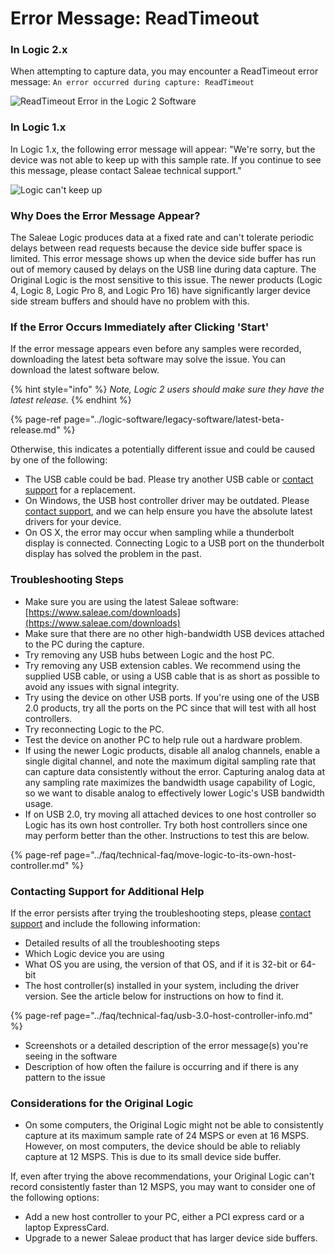 # Error Message: ReadTimeout

### In Logic 2.x

When attempting to capture data, you may encounter a ReadTimeout error message: `An error occurred during capture: ReadTimeout`

![ReadTimeout Error in the Logic 2 Software](../.gitbook/assets/screen-shot-2020-08-13-at-6.43.57-pm.png)

### In Logic 1.x

In Logic 1.x, the following error message will appear: "We're sorry, but the device was not able to keep up with this sample rate. If you continue to see this message, please contact Saleae technical support."

![Logic can't keep up](https://trello-attachments.s3.amazonaws.com/55f0ad9685db3c82f0f3aeba/55f0e75a10f9f592573a8232/035ff5a3b79830f7bcd2dccca570674f/logic_cant_keep_up.png)

### Why Does the Error Message Appear?

The Saleae Logic produces data at a fixed rate and can't tolerate periodic delays between read requests because the device side buffer space is limited. This error message shows up when the device side buffer has run out of memory caused by delays on the USB line during data capture. The Original Logic is the most sensitive to this issue. The newer products \(Logic 4, Logic 8, Logic Pro 8, and Logic Pro 16\) have significantly larger device side stream buffers and should have no problem with this.

### **If the Error Occurs Immediately after Clicking 'Start'**

If the error message appears even before any samples were recorded, downloading the latest beta software may solve the issue. You can download the latest software below.

{% hint style="info" %}
_Note, Logic 2 users should make sure they have the latest release._
{% endhint %}

{% page-ref page="../logic-software/legacy-software/latest-beta-release.md" %}

Otherwise, this indicates a potentially different issue and could be caused by one of the following:

- The USB cable could be bad. Please try another USB cable or [contact support](https://contact.saleae.com/hc/en-us/requests/new) for a replacement.
- On Windows, the USB host controller driver may be outdated. Please [contact support](https://contact.saleae.com/hc/en-us/requests/new), and we can help ensure you have the absolute latest drivers for your device.
- On OS X, the error may occur when sampling while a thunderbolt display is connected. Connecting Logic to a USB port on the thunderbolt display has solved the problem in the past.

### **Troubleshooting Steps**

- Make sure you are using the latest Saleae software: [https://www.saleae.com/downloads](https://www.saleae.com/downloads)
- Make sure that there are no other high-bandwidth USB devices attached to the PC during the capture.
- Try removing any USB hubs between Logic and the host PC.
- Try removing any USB extension cables. We recommend using the supplied USB cable, or using a USB cable that is as short as possible to avoid any issues with signal integrity.
- Try using the device on other USB ports. If you're using one of the USB 2.0 products, try all the ports on the PC since that will test with all host controllers.
- Try reconnecting Logic to the PC.
- Test the device on another PC to help rule out a hardware problem.
- If using the newer Logic products, disable all analog channels, enable a single digital channel, and note the maximum digital sampling rate that can capture data consistently without the error. Capturing analog data at any sampling rate maximizes the bandwidth usage capability of Logic, so we want to disable analog to effectively lower Logic's USB bandwidth usage.
- If on USB 2.0, try moving all attached devices to one host controller so Logic has its own host controller. Try both host controllers since one may perform better than the other. Instructions to test this are below.

{% page-ref page="../faq/technical-faq/move-logic-to-its-own-host-controller.md" %}

### **Contacting Support for Additional Help**

If the error persists after trying the troubleshooting steps, please [contact support](https://contact.saleae.com/hc/en-us/requests/new) and include the following information:

- Detailed results of all the troubleshooting steps
- Which Logic device you are using
- What OS you are using, the version of that OS, and if it is 32-bit or 64-bit
- The host controller\(s\) installed in your system, including the driver version. See the article below for instructions on how to find it.

{% page-ref page="../faq/technical-faq/usb-3.0-host-controller-info.md" %}

- Screenshots or a detailed description of the error message\(s\) you're seeing in the software
- Description of how often the failure is occurring and if there is any pattern to the issue

### **Considerations for the Original Logic**

- On some computers, the Original Logic might not be able to consistently capture at its maximum sample rate of 24 MSPS or even at 16 MSPS. However, on most computers, the device should be able to reliably capture at 12 MSPS. This is due to its small device side buffer.

If, even after trying the above recommendations, your Original Logic can't record consistently faster than 12 MSPS, you may want to consider one of the following options:

- Add a new host controller to your PC, either a PCI express card or a laptop ExpressCard.
- Upgrade to a newer Saleae product that has larger device side buffers.
